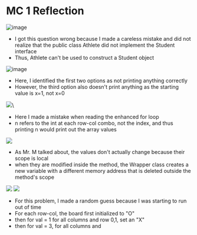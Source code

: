 # MC 1 Reflection
![image](https://cdn.discordapp.com/attachments/966376900983394344/966376917047590942/unknown.png)
- I got this question wrong because I made a careless mistake and did not realize that the public class Athlete did not implement the Student interface
- Thus, Athlete can't be used to construct a Student object

![image](https://cdn.discordapp.com/attachments/966376900983394344/966378783101812787/unknown.png)
- Here, I identified the first two options as not printing anything correctly
- However, the third option also doesn't print anything as the starting value is x=1, not x=0 

![](https://cdn.discordapp.com/attachments/966376900983394344/966379320480243732/unknown.png)\
- Here I made a mistake when reading the enhanced for loop
- n refers to the int at each row-col combo, not the index, and thus printing n would print out the array values

![](https://cdn.discordapp.com/attachments/966376900983394344/966381596091502612/unknown.png)
- As Mr. M talked about, the values don't actually change because their scope is local
- when they are modified inside the method, the Wrapper class creates a new variable with a different memory address that is deleted outside the method's scope

![](https://cdn.discordapp.com/attachments/966376900983394344/966379873281138759/unknown.png)
![](https://cdn.discordapp.com/attachments/966376900983394344/966379920114716732/unknown.png)
- For this problem, I made a random guess because I was starting to run out of time
- For each row-col, the board first initialized to "O"
- then for val = 1 for all columns and row 0,1, set an "X"
- then for val = 3, for all columns and 

